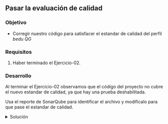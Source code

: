 ## Pasar la evaluación de calidad

### Objetivo
* Corregir nuestro código para satisfacer el estandar de calidad del perfil _bedu QG_ 

### Requisitos

1. Haber terminado el Ejercicio-02.

### Desarrollo

Al terminar el Ejercicio-02 observamos que el código del proyecto no cubre el nuevo estandar de calidad, ya que hay una prueba deshabilitada. 

Usa el reporte de SonarQube para identificar el archivo y modifícalo para que pase el estandar de calidad.

<details>
  <summary>Solución</summary>


  <ol>
      <li>Abre el reporte de SonarQube y da click sobre el panel del error</li>
         <img src="img/figura01.png" alt="Ingresar al reporte"/>
      <li>Identifica el archivo que tiene la prueba comentada</li>
         <img src="(img/figura02.png" alt="Archivo"/>
      <li>Abre el archivo y corrige el problema eliminando la anotación <em>@Disabled</em></li>
         <img alt="Path" src="img/figura03.png" />
      <li>Ejecuta las pruebas para verificar que todas estén en verde</li>
      <li>Vuelve a ejecutar el análisis de SonarQube</li>
  </ol>

  <strong>SonarQube no ejecuta las pruebas, sólo recibe el dato del agente, debes tener cuidado de ejecutar las pruebas antes de iniciar el análisis.</strong>

  <p>
    Verifica que el código haya pasado la prueba de calidad.
  </p>


</details>
